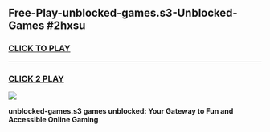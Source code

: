 
## Free-Play-unblocked-games.s3-Unblocked-Games #2hxsu
<h3>
<a href="https://news.freeplayer.one?title=unblocked-games.s3&ref=8M">CLICK TO PLAY</a></h3>
<hr>

<h3>
<a href="https://news.freeplayer.one?title=unblocked-games.s3&ref=8M">CLICK 2 PLAY</a>
  
</h3>

<a href="https://news.freeplayer.one?title=unblocked-games.s3&ref=8M"><img src="https://clearcache.store/games.png"></a>


**unblocked-games.s3 games unblocked: Your Gateway to Fun and Accessible Online Gaming**
